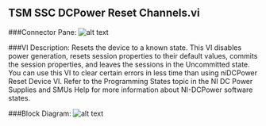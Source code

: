 ## **TSM SSC DCPower Reset Channels.vi**
###Connector Pane:
![alt text](/Instrument%20Control/DCPower/Control/TSM%20SSC%20DCPower%20Reset%20Channels.vic.png "TSM SSC DCPower Reset Channels.vi connector pane")

###VI Description:
Resets the device to a known state. This VI disables power generation, resets session properties to their default values, commits the session properties, and leaves the sessions in the Uncommitted state. You can use this VI to clear certain errors in less time than using niDCPower Reset Device VI. Refer to the Programming States topic in the NI DC Power Supplies and SMUs Help for more information about NI-DCPower software states.

###Block Diagram:
![alt text](/Instrument%20Control/DCPower/Control/TSM%20SSC%20DCPower%20Reset%20Channels.vid.png "TSM SSC DCPower Reset Channels.vi block diagram")
